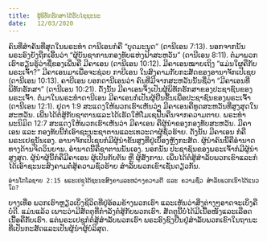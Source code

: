 ```yaml
---
title:  ຜູ້ພິທັກຮັກສາໄດ້ຮັບໄຊຊະນະ
date:   12/03/2020
---
```


ຄົນທີ່ສຳຄັນທີ່ສຸດໃນພຣະທຳ ດານີເອນກໍຄື “ບຸດມະນຸດ” (ດານີເອນ 7:13). ນອກຈາກນັ້ນພຣະອົງຍັງຖືກເອີ້ນວ່າ “ຜູ້ບັນຊາການກອງທັບແຫ່ງຟ້າສະຫວັນ” (ດານີເອນ 8:11). ຕໍ່ມາພວກເຮົາຮຽນຮູ້ວ່າຊື່ຂອງເພີ່ນຄື ມີຄາເອນ (ດານີເອນ 10:12). ມີຄາເອນໝາຍເຖິງ “ແມ່ນໃຜຄືກັບພຣະເຈົ້າ?” ມີຄາເອນມາເພື່ອຈະຊ່ວຍ ກາບີເອນ ໃນສົງຄາມກັບກະສັດຂອງອານາຈັກເປີເຊຍ (ດານີເອນ 10:13). ຄາບີເອນ ບອກດານີເອນວ່າ ຄົນທີ່ມີຈາກສະຫວັນນັ້ນຊື່ວ່າ “ມີຄາເອນທີ່ພິທັກຮັກສາ” (ດານີເອນ 10:21). ດັ່ງນັ້ນ ມີຄາເອນຈຶ່ງເປັນຜູ້ພິທັກຮັກສາຂອງປະຊາຊົນຂອງພຣະເຈົ້າ. ຕໍ່ມາໃນພຣະທຳດານີເອນ ມີຄາເອນກໍ່ເປັນຜູ້ຢືນຂຶ້ນເພື່ອປະຊາຊົນຂອງພຣະເຈົ້າ (ດານີເອນ 12:1). ຢູດາ 1:9 ສະແດງໃຫ້ພວກເຮົາເຫັນວ່າ ມີຄາເອນຄືທູດສະຫວັນທີ່ສູງສຸດໃນສະຫວັນ. ເພີ່ນໄດ້ຕໍ່ສູ້ກັບຊາຕານແລະໄດ້ເຮັດໃຫ້ໂມເຊຟື້ນຄືນຈາກຄວາມຕາຍ. ພຣະທຳພະນິມິດ 12:7 ສະແດງໃຫ້ພວກເຮົາເຫັນວ່າ ມີຄາເອນ ຄືຜູ້ນຳຂອງກອງທັບສະຫວັນ. ມີຄາເອນ ແລະ ກອງທັບນີ້ກໍເອົາຊະນະຊາຕານແລະເທວະດາຜູ້ຊົ່ວຮ້າຍ. ດັ່ງນັ້ນ ມີຄາເອນ ກໍຄືພຣະເຢຊູນັ້ນເອງ. ອານາຈັກເປີເຊຍກໍມີຜູ້ນຳຂັ້ນສູງທີ່ຢູ່ເບຶ້ອງຫຼັງກະສັດ. ຜູ້ນຳຄົນນີ້ຄືອຳນາດທາງດ້ານຈິດວິນຍານ. ອຳນາດນີ້ຄືຊາຕານນັ້ນເອງ. ນອກນັ້ນ ປະຊາຊົນຂອງພຣະເຈົ້າກໍມີຜູ້ນຳສູງສຸດ. ຜູ້ນຳຜູ້ນີ້ກໍຄືມີຄາເອນ ຜູ້ເປັນກັບຕັນ ຫຼື ຜູ້ສັ່ງການ. ເພີ່ນໄດ້ຕໍ່ສູ້ສຳລັບພວກເຂົາແລະກໍໄດ້ເອົາຊະນະສົງຄາມຕໍ່ສູ້ຄວາມຊົ່ວຮ້າຍ ສຳລັບພວກເຂົາເຊັ່ນດຽວກັນ.

`ອ່ານໂກໂລຊາຍ 2:15 ພຣະເຢຊູໄດ້ຊະນະສົງຄາມລະຫວ່າງຄວາມດີ ແລະ ຄວາມຊົ່ວ ສຳລັບພວກເຮົາໄດ້ແນວໃດ?`

ບາງເທື່ອ ພວກເຮົາຫຼຽວເບິ່ງຊີວິດທີ່ຢູ່ອ້ອມຂ້າງພວກເຮົາ ແລະເຫັນວ່າສິ່ງຕ່າງໆອາດຈະເບິ່ງຄືບໍ່ດີ. ແມ່ນແລ້ວ ເພາະວ່າມີສັດຕູທີ່ກຳລັງຕໍ່ສູ້ກັບພວກເຮົາ. ສັດຕູນີ້ບໍ່ໄດ້ມີເນື້ອໜັງແລະເລືອດເນື້ອຄືກັບເຮົາ. ແຕ່ພຣະເຢຊູກໍຕໍ່ສູ້ສຳລັບພວກເຮົາ ພຣະອົງຊົງຢືນຢູ່ສຳລັບພວກເຂົາໃນຖານະທີ່ເປັນກະສັດແລະເປັນຜູ້ນຳຜູ້ບໍລິສຸດ.